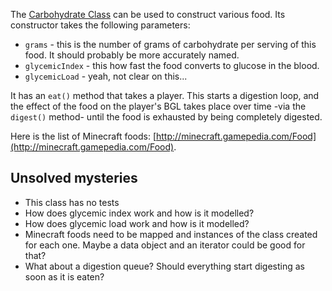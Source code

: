 The [Carbohydrate Class](https://github.com/mc-t1/mct1/blob/master/src/Carbs/Carbohydrate.ts) can be used to construct various food. Its constructor takes the following parameters:

* `grams` - this is the number of grams of carbohydrate per serving of this food. It should probably be more accurately named.
* `glycemicIndex` - this how fast the food converts to glucose in the blood.
* `glycemicLoad` - yeah, not clear on this...

It has an `eat()` method that takes a player. This starts a digestion loop, and the effect of the food on the player's BGL takes place over time -via the `digest()` method- until the food is exhausted by being completely digested.

Here is the list of Minecraft foods: [http://minecraft.gamepedia.com/Food](http://minecraft.gamepedia.com/Food).

## Unsolved mysteries

* This class has no tests
* How does glycemic index work and how is it modelled?
* How does glycemic load work and how is it modelled?
* Minecraft foods need to be mapped and instances of the class created for each one. Maybe a data object and an iterator could be good for that?
* What about a digestion queue? Should everything start digesting as soon as it is eaten?